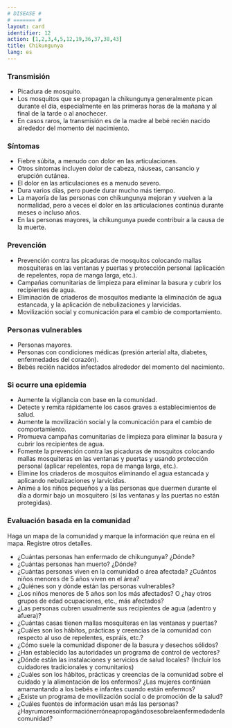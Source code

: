 ```yaml
---
# DISEASE #
# ======= #
layout: card
identifier: 12
action: [1,2,3,4,5,12,19,36,37,38,43]
title: Chikungunya
lang: es
---
```


### Transmisión

- Picadura de mosquito.
- Los mosquitos que se propagan la chikungunya generalmente pican durante el día, especialmente en las primeras horas de la mañana y al final de la tarde o al anochecer.
- En casos raros, la transmisión es de la madre al bebé recién nacido alrededor del momento del nacimiento.

### Síntomas

- Fiebre súbita, a menudo con dolor en las articulaciones.
- Otros síntomas incluyen dolor de cabeza, náuseas, cansancio y erupción cutánea.
- El dolor en las articulaciones es a menudo severo.
- Dura varios días, pero puede durar mucho más tiempo.
- La mayoría de las personas con chikungunya mejoran y vuelven a la normalidad, pero a veces el dolor en las articulaciones continúa durante meses o incluso años.
- En las personas mayores, la chikungunya puede contribuir a la causa de la muerte.

### Prevención

- Prevención contra las picaduras de mosquitos colocando mallas mosquiteras en las ventanas y puertas y protección personal (aplicación de repelentes, ropa de manga larga, etc.).
- Campañas comunitarias de limpieza para eliminar la basura y cubrir los recipientes de agua.
- Eliminación de criaderos de mosquitos mediante la eliminación de agua estancada, y la aplicación de nebulizaciones y larvicidas.
- Movilización social y comunicación para el cambio de comportamiento.

### Personas vulnerables

- Personas mayores.
- Personas con condiciones médicas (presión arterial alta, diabetes, enfermedades del corazón).
- Bebés recién nacidos infectados alrededor del momento del nacimiento.

### Si ocurre una epidemia

- Aumente la vigilancia con base en la comunidad.
- Detecte y remita rápidamente los casos graves a establecimientos de salud.
- Aumente la movilización social y la comunicación para el cambio de comportamiento.
- Promueva campañas comunitarias de limpieza para eliminar la basura y cubrir los recipientes de agua.
- Fomente la prevención contra las picaduras de mosquitos colocando mallas mosquiteras en las ventanas y puertas y usando protección personal (aplicar repelentes, ropa de manga larga, etc.).
- Elimine los criaderos de mosquitos eliminando el agua estancada y aplicando nebulizaciones y larvicidas.
- Anime a los niños pequeños y a las personas que duermen durante el día a dormir bajo un mosquitero (si las ventanas y las puertas no están protegidas).

### Evaluación basada en la comunidad

Haga un mapa de la comunidad y marque la información que reúna en el mapa. Registre otros detalles.
- ¿Cuántas personas han enfermado de chikungunya? ¿Dónde?
- ¿Cuántas personas han muerto? ¿Dónde?
- ¿Cuántas personas viven en la comunidad o área afectada? ¿Cuántos niños menores de 5 años viven en el área?
- ¿Quiénes son y dónde están las personas vulnerables?
- ¿Los niños menores de 5 años son los más afectados? O ¿hay otros grupos de edad ocupaciones, etc., más afectados?
- ¿Las personas cubren usualmente sus recipientes de agua (adentro y afuera)?
- ¿Cuántas casas tienen mallas mosquiteras en las ventanas y puertas?
- ¿Cuáles son los hábitos, prácticas y creencias de la comunidad con respecto al uso de repelentes, espráis, etc.?
- ¿Cómo suele la comunidad disponer de la basura y desechos sólidos?
- ¿Han establecido las autoridades un programa de control de vectores?
- ¿Dónde están las instalaciones y servicios de salud locales? (Incluir los cuidadores tradicionales y comunitarios)
- ¿Cuáles son los hábitos, prácticas y creencias de la comunidad sobre el cuidado y la alimentación de los enfermos? ¿Las mujeres continúan amamantando a los bebés e infantes cuando están enfermos?
- ¿Existe un programa de movilización social o de promoción de la salud?
- ¿Cuáles fuentes de información usan más las personas? ¿Hayrumoresoinformaciónerróneapropagándosesobrelaenfermedadenlacomunidad?
